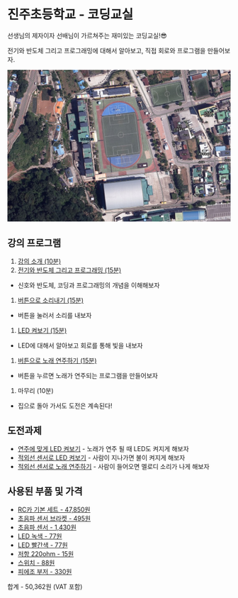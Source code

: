 # 진주초등학교 - 코딩교실

선생님의 제자이자 선배님이 가르쳐주는 재미있는 코딩교실!😎

전기와 반도체 그리고 프로그래밍에 대해서 알아보고, 직접 회로와 프로그램을 만들어보자.

![jinju](./intro.png)

## 강의 프로그램
1. [강의 소개 (10분)](./introduce)
1. [전기와 반도체 그리고 프로그래밍 (15분)](./semiconductor)
 - 신호와 반도체, 코딩과 프로그래밍의 개념을 이해해보자
1. [버튼으로 소리내기 (15분)](./button)
 - 버튼을 눌러서 소리를 내보자
1. [LED 켜보기 (15분)](./led)
 - LED에 대해서 알아보고 회로를 통해 빛을 내보자
1. [버튼으로 노래 연주하기 (15분)](./play-button)
 - 버튼을 누르면 노래가 연주되는 프로그램을 만들어보자
1. 마무리 (10분)
 - 집으로 돌아 가서도 도전은 계속된다!

## 도전과제
- [연주에 맞게 LED 켜보기](./led-quiz) - 노래가 연주 될 때 LED도 켜지게 해보자
- [적외선 센서로 LED 켜보기](./infrared) - 사람이 지나가면 불이 켜지게 해보자
- [적외선 센서로 노래 연주하기](./infrared-play) - 사람이 들어오면 멜로디 소리가 나게 해보자

## 사용된 부품 및 가격
- [RC카 기본 세트 - 47,850원](https://www.devicemart.co.kr/goods/view?no=1385495)
- [초음파 센서 브라켓 - 495원](https://www.devicemart.co.kr/goods/view?no=1323060)
- [초음파 센서 - 1,430원](https://www.devicemart.co.kr/goods/view?no=1076851)
- [LED 녹색 - 77원](https://www.devicemart.co.kr/goods/view?no=2853)
- [LED 빨간색 - 77원](https://www.devicemart.co.kr/goods/view?no=2851)
- [저항 220ohm - 15원](https://www.devicemart.co.kr/goods/view?no=890)
- [스위치 - 88원](https://www.devicemart.co.kr/goods/view?no=1361702)
- [피에조 부저 - 330원](https://www.devicemart.co.kr/goods/view?no=1361187)

합계 - 50,362원 (VAT 포함)
